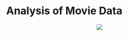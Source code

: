 # Analysis of Movie Data

<center><img src="[https://en.meming.world/images/en/a/ab/Traumatized_Mr._Incredible.jpg](https://media.licdn.com/dms/image/v2/D4D12AQE5GUXEwi8Pwg/article-cover_image-shrink_720_1280/article-cover_image-shrink_720_1280/0/1679549353292?e=1733356800&v=beta&t=F1GWxuBky4CRYs8xitF7UdVyZ4e-XL6YruE-0CXR1nA)"/></center>

